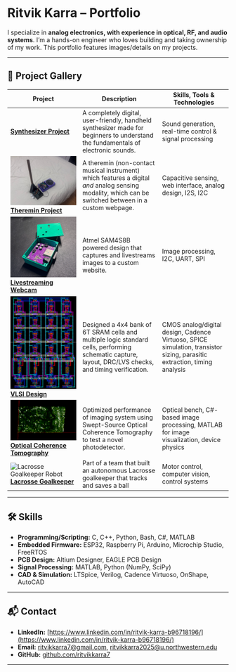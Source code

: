 # Ritvik Karra – Portfolio

I specialize in **analog electronics, with experience in optical, RF, and audio systems**. I’m a hands-on engineer who loves building and taking ownership of my work. This portfolio features images/details on my projects. 

---

## 📂 Project Gallery

| Project | Description | Skills, Tools & Technologies |
|---------|-------------|--------------|
| **[Synthesizer Project](https://github.com/ritvikkarra7/synthesizer/blob/main/README.md)** | A completely digital, user-friendly, handheld synthesizer made for beginners to understand the fundamentals of electronic sounds. | Sound generation, real-time control & signal processing |
| ![Theremin Project](docs/img/theremin_complete.png) <br> **[Theremin Project](projects/03-multimodal-theremin/README.md)** | A theremin (non-contact musical instrument) which features a digital _and_ analog sensing modality, which can be switched between in a custom webpage. | Capacitive sensing, web interface, analog design, I2S, I2C |
| ![Webcam Project](docs/img/webcam.png) <br> **[Livestreaming Webcam](projects/02-livestream-webcam/README.md)** | Atmel SAM4S8B powered design that captures and livestreams images to a custom website. | Image processing, I2C, UART, SPI |
| ![VLSI Design](docs/img/6T_SRAM_Layout.png) <br> **[VLSI Design](projects/04-VLSI-Design/README.md)** | Designed a 4x4 bank of 6T SRAM cella and multiple logic standard cells, performing schematic capture, layout, DRC/LVS checks, and timing verification.  | CMOS analog/digital design, Cadence Virtuoso, SPICE simulation, transistor sizing, parasitic extraction, timing analysis |
| ![Optical Coherence Tomography](docs/img/penny.png) <br> **[Optical Coherence Tomography](projects/05-optical-coherence-tomography/README.md)** | Optimized performance of imaging system using Swept-Source Optical Coherence Tomography to test a novel photodetector. | Optical bench,  C#-based image processing, MATLAB for image visualization, device physics |
| ![Lacrosse Goalkeeper Robot](docs/img/lacrosse_goalie.gif) <br> **[Lacrosse Goalkeeper](projects/06-lacrosse-goalkeeper-robot/README.md)** | Part of a team that built an autonomous Lacrosse goalkeeper that tracks and saves a ball | Motor control, computer vision, control systems |
---

## 🛠 Skills

- **Programming/Scripting:** C, C++, Python, Bash, C#, MATLAB 
- **Embedded Firmware:** ESP32, Raspberry Pi, Arduino, Microchip Studio, FreeRTOS
- **PCB Design:** Altium Designer, EAGLE PCB Design
- **Signal Processing:** MATLAB, Python (NumPy, SciPy)
- **CAD & Simulation:** LTSpice, Verilog, Cadence Virtuoso, OnShape, AutoCAD

---

## 📬 Contact

- **LinkedIn:** [https://www.linkedin.com/in/ritvik-karra-b96718196/](https://www.linkedin.com/in/ritvik-karra-b96718196/)
- **Email:** ritvikkarra7@gmail.com, ritvikkarra2025@u.northwestern.edu
- **GitHub:** [github.com/ritvikkarra7](https://github.com/ritvikkarra7)

---
